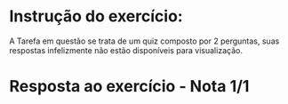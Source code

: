 # Instrução do exercício:

A Tarefa em questão se trata de um quiz composto por 2 perguntas, suas respostas infelizmente não estão disponíveis para visualização.

# Resposta ao exercício - Nota 1/1